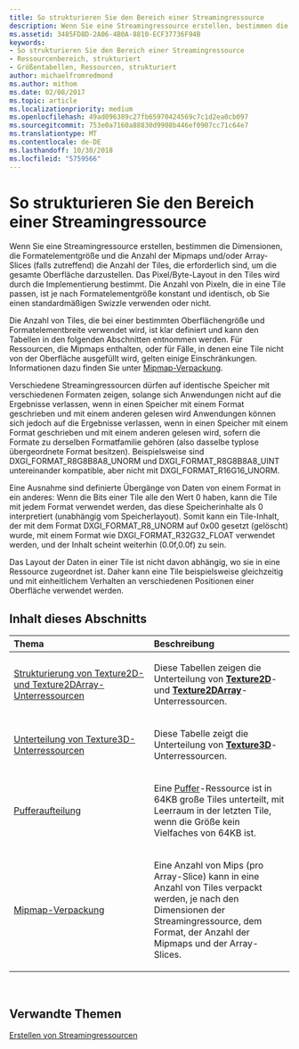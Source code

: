 ```yaml
---
title: So strukturieren Sie den Bereich einer Streamingressource
description: Wenn Sie eine Streamingressource erstellen, bestimmen die Dimensionen, die Formatelementgröße und die Anzahl der Mipmaps und/oder Array-Slices (falls zutreffend) die Anzahl der Tiles, die erforderlich sind, um die gesamte Oberfläche darzustellen.
ms.assetid: 3485FD8D-2A06-4B0A-8810-ECF37736F94B
keywords:
- So strukturieren Sie den Bereich einer Streamingressource
- Ressourcenbereich, strukturiert
- Größentabellen, Ressourcen, strukturiert
author: michaelfromredmond
ms.author: mithom
ms.date: 02/08/2017
ms.topic: article
ms.localizationpriority: medium
ms.openlocfilehash: 49ad096389c27fb65970424569c7c1d2ea0cb097
ms.sourcegitcommit: 753e0a7160a88830d9908b446ef0907cc71c64e7
ms.translationtype: MT
ms.contentlocale: de-DE
ms.lasthandoff: 10/30/2018
ms.locfileid: "5759566"
---
```

# <a name="how-a-streaming-resources-area-is-tiled"></a>So strukturieren Sie den Bereich einer Streamingressource


Wenn Sie eine Streamingressource erstellen, bestimmen die Dimensionen, die Formatelementgröße und die Anzahl der Mipmaps und/oder Array-Slices (falls zutreffend) die Anzahl der Tiles, die erforderlich sind, um die gesamte Oberfläche darzustellen. Das Pixel/Byte-Layout in den Tiles wird durch die Implementierung bestimmt. Die Anzahl von Pixeln, die in eine Tile passen, ist je nach Formatelementgröße konstant und identisch, ob Sie einen standardmäßigen Swizzle verwenden oder nicht.

Die Anzahl von Tiles, die bei einer bestimmten Oberflächengröße und Formatelementbreite verwendet wird, ist klar definiert und kann den Tabellen in den folgenden Abschnitten entnommen werden. Für Ressourcen, die Mipmaps enthalten, oder für Fälle, in denen eine Tile nicht von der Oberfläche ausgefüllt wird, gelten einige Einschränkungen. Informationen dazu finden Sie unter [Mipmap-Verpackung](mipmap-packing.md).

Verschiedene Streamingressourcen dürfen auf identische Speicher mit verschiedenen Formaten zeigen, solange sich Anwendungen nicht auf die Ergebnisse verlassen, wenn in einen Speicher mit einem Format geschrieben und mit einem anderen gelesen wird Anwendungen können sich jedoch auf die Ergebnisse verlassen, wenn in einen Speicher mit einem Format geschrieben und mit einem anderen gelesen wird, sofern die Formate zu derselben Formatfamilie gehören (also dasselbe typlose übergeordnete Format besitzen). Beispielsweise sind DXGI\_FORMAT\_R8G8B8A8\_UNORM und DXGI\_FORMAT\_R8G8B8A8\_UINT untereinander kompatible, aber nicht mit DXGI\_FORMAT\_R16G16\_UNORM.

Eine Ausnahme sind definierte Übergänge von Daten von einem Format in ein anderes: Wenn die Bits einer Tile alle den Wert 0 haben, kann die Tile mit jedem Format verwendet werden, das diese Speicherinhalte als 0 interpretiert (unabhängig vom Speicherlayout). Somit kann ein Tile-Inhalt, der mit dem Format DXGI\_FORMAT\_R8\_UNORM auf 0x00 gesetzt (gelöscht) wurde, mit einem Format wie DXGI\_FORMAT\_R32G32\_FLOAT verwendet werden, und der Inhalt scheint weiterhin (0.0f,0.0f) zu sein.

Das Layout der Daten in einer Tile ist nicht davon abhängig, wo sie in eine Ressource zugeordnet ist. Daher kann eine Tile beispielsweise gleichzeitig und mit einheitlichem Verhalten an verschiedenen Positionen einer Oberfläche verwendet werden.

## <a name="span-idin-this-sectionspanin-this-section"></a><span id="in-this-section"></span>Inhalt dieses Abschnitts


<table>
<colgroup>
<col width="50%" />
<col width="50%" />
</colgroup>
<thead>
<tr class="header">
<th align="left">Thema</th>
<th align="left">Beschreibung</th>
</tr>
</thead>
<tbody>
<tr class="odd">
<td align="left"><p><a href="texture2d-and-texture2darray-subresource-tiling.md">Strukturierung von Texture2D- und Texture2DArray-Unterressourcen</a></p></td>
<td align="left"><p>Diese Tabellen zeigen die Unterteilung von <a href="https://msdn.microsoft.com/library/windows/desktop/ff471525"><strong>Texture2D</strong></a>- und <a href="https://msdn.microsoft.com/library/windows/desktop/ff471526"><strong>Texture2DArray</strong></a>-Unterressourcen.</p></td>
</tr>
<tr class="even">
<td align="left"><p><a href="texture3d-subresource-tiling.md">Unterteilung von Texture3D-Unterressourcen</a></p></td>
<td align="left"><p>Diese Tabelle zeigt die Unterteilung von <a href="https://msdn.microsoft.com/library/windows/desktop/ff471562"><strong>Texture3D</strong></a>-Unterressourcen.</p></td>
</tr>
<tr class="odd">
<td align="left"><p><a href="buffer-tiling.md">Pufferaufteilung</a></p></td>
<td align="left"><p>Eine <a href="introduction-to-buffers.md">Puffer</a>-Ressource ist in 64KB große Tiles unterteilt, mit Leerraum in der letzten Tile, wenn die Größe kein Vielfaches von 64KB ist.</p></td>
</tr>
<tr class="even">
<td align="left"><p><a href="mipmap-packing.md">Mipmap-Verpackung</a></p></td>
<td align="left"><p>Eine Anzahl von Mips (pro Array-Slice) kann in eine Anzahl von Tiles verpackt werden, je nach den Dimensionen der Streamingressource, dem Format, der Anzahl der Mipmaps und der Array-Slices.</p></td>
</tr>
</tbody>
</table>

 

## <a name="span-idrelated-topicsspanrelated-topics"></a><span id="related-topics"></span>Verwandte Themen


[Erstellen von Streamingressourcen](creating-streaming-resources.md)

 

 





